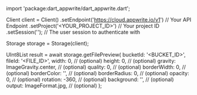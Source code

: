 import 'package:dart_appwrite/dart_appwrite.dart';

Client client = Client()
    .setEndpoint('https://cloud.appwrite.io/v1') // Your API Endpoint
    .setProject('<YOUR_PROJECT_ID>') // Your project ID
    .setSession(''); // The user session to authenticate with

Storage storage = Storage(client);

UInt8List result = await storage.getFilePreview(
    bucketId: '<BUCKET_ID>',
    fileId: '<FILE_ID>',
    width: 0, // (optional)
    height: 0, // (optional)
    gravity: ImageGravity.center, // (optional)
    quality: 0, // (optional)
    borderWidth: 0, // (optional)
    borderColor: '', // (optional)
    borderRadius: 0, // (optional)
    opacity: 0, // (optional)
    rotation: -360, // (optional)
    background: '', // (optional)
    output: ImageFormat.jpg, // (optional)
);
